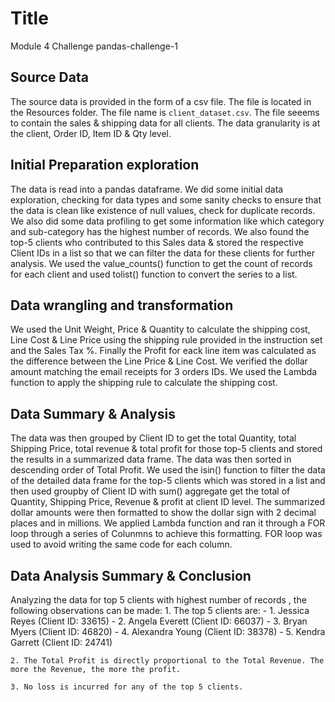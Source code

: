 # Title
Module 4 Challenge pandas-challenge-1

## Source Data
The source data is provided in the form of a csv file. The file is located in the Resources folder. The file name is `client_dataset.csv`. The file seeems to contain the sales & shipping data for all clients. The data granularity is at the client, Order ID, Item ID & Qty level.

## Initial Preparation exploration
The data is read into a pandas dataframe. We did some initial data exploration, checking for data types and some sanity checks to ensure that the data is clean like existence of null values, check for duplicate records. We also did some data profiling to get some information like which category and sub-category has the highest number of records. We also found the top-5 clients who contributed to this Sales data & stored the respective Client IDs in a list so that we can filter the data for these clients for further analysis. We used the value_counts() function to get the count of records for each client and used tolist() function to convert the series to a list. 

## Data wrangling and transformation
We used the Unit Weight, Price & Quantity to calculate the shipping cost, Line Cost & Line Price using the shipping rule provided in the instruction set and the Sales Tax %. Finally the Profit for eack line item was calculated as the difference between the Line Price & Line Cost. We verified the dollar amount matching the email receipts for 3 orders IDs. We used the Lambda function to apply the shipping rule to calculate the shipping cost. 

## Data Summary & Analysis
The data was then grouped by Client ID to get the total Quantity, total Shipping Price, total revenue & total profit for those top-5 clients and stored the results in a summarized data frame. The data was then sorted in descending order of Total Profit. We used the isin() function to filter the data of the detailed data frame for the top-5 clients which was stored in a list and then used groupby of Client ID with sum() aggregate get the total of Quantity, Shipping Price, Revenue & profit at client ID level. The summarized dollar amounts were then formatted to show the dollar sign with 2 decimal places and in millions. We applied Lambda function and ran it through a FOR loop through a series of Colunmns to achieve this formatting. FOR loop was used to avoid writing the same code for each column.


## Data Analysis Summary & Conclusion
Analyzing the data for top 5 clients with highest number of records , the following observations can be made:
    1. The top 5 clients are: 
        -   1.  Jessica Reyes (Client ID: 33615)
        -   2.  Angela Everett (Client ID: 66037)
        -   3.  Bryan Myers (Client ID: 46820)
        -   4.  Alexandra Young (Client ID: 38378)
        -   5.  Kendra Garrett (Client ID: 24741)

    2. The Total Profit is directly proportional to the Total Revenue. The more the Revenue, the more the profit.

    3. No loss is incurred for any of the top 5 clients.
